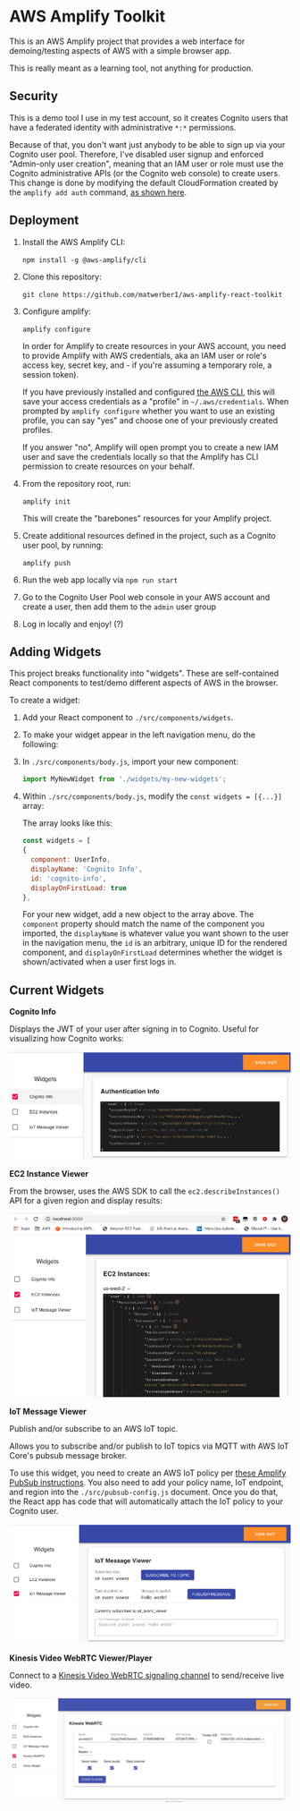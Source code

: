 # AWS Amplify Toolkit

This is an AWS Amplify project that provides a web interface for demoing/testing aspects of AWS with a simple browser app.

This is really meant as a learning tool, not anything for production. 

## Security

This is a demo tool I use in my test account, so it creates Cognito users that have a federated identity with administrative `*:*` permissions. 

Because of that, you don't want just anybody to be able to sign up via your Cognito user pool. Therefore, I've disabled user signup and enforced "Admin-only user creation", meaning that an IAM user or role must use the Cognito administrative APIs (or the Cognito web console) to create users. This change is done by modifying the default CloudFormation created by the `amplify add auth` command, [as shown here](https://github.com/matwerber1/aws-amplify-react-toolkit/blob/e5bdb5d67343f736ea2a110e1f7a9a9bd6bcf81c/amplify/backend/auth/awstoolkitd5af8046d5af8046/awstoolkitd5af8046d5af8046-cloudformation-template.yml#L165).

## Deployment

1. Install the AWS Amplify CLI: 
  
    `npm install -g @aws-amplify/cli`

1. Clone this repository:

    `git clone https://github.com/matwerber1/aws-amplify-react-toolkit`

1. Configure amplify:

    `amplify configure`

    In order for Amplify to create resources in your AWS account, you need to provide Amplify with AWS credentials, aka an IAM user or role's access key, secret key, and - if you're assuming a temporary role, a session token).
    
    If you have previously installed and configured [the AWS CLI](https://docs.aws.amazon.com/cli/latest/userguide/install-cliv2.html), this will save your access credentials as a "profile" in `~/.aws/credentials`. When prompted by `amplify configure` whether you want to use an existing profile, you can say "yes" and choose one of your previously created profiles.

    If you answer "no", Amplify will open prompt you to create a new IAM user and save the credentials locally so that the Amplify has CLI permission to create resources on your behalf.

1. From the repository root, run:
  
    `amplify init`
    
    This will create the "barebones" resources for your Amplify project.

1.  Create additional resources defined in the project, such as a Cognito user pool, by running:

    `amplify push`

1. Run the web app locally via `npm run start`

1. Go to the Cognito User Pool web console in your AWS account and create a user, then add them to the `admin` user group

1. Log in locally and enjoy! (?)

## Adding Widgets

This project breaks functionality into "widgets". These are self-contained React components to test/demo different aspects of AWS in the browser. 

To create a widget:

1. Add your React component to `./src/components/widgets`. 
2. To make your widget appear in the left navigation menu, do the following:
  
  1. In `./src/components/body.js`, import your new component:

      ```js
      import MyNewWidget from './widgets/my-new-widgets';
      ```

  2. Within `./src/components/body.js`, modify the `const widgets = [{...}]` array:

      The array looks like this:

      ```js
      const widgets = [
      {
        component: UserInfo,
        displayName: 'Cognito Info',
        id: 'cognito-info',
        displayOnFirstLoad: true
      },
      ```

      For your new widget, add a new object to the array above. The `component` property should match the name of the component you imported, the `displayName` is whatever value you want shown to the user in the navigation menu, the `id` is an arbitrary, unique ID for the rendered component, and `displayOnFirstLoad` determines whether the widget is shown/activated when a user first logs in. 

## Current Widgets

**Cognito Info**

Displays the JWT of your user after signing in to Cognito. Useful for visualizing how Cognito works:

![Cognito Widget](screenshots/cognito-widget.png)

**EC2 Instance Viewer**

From the browser, uses the AWS SDK to call the `ec2.describeInstances()` API for a given region and display results:

![EC2 Instance Viewer Widget](screenshots/ec2-viewer-widget.png)

**IoT Message Viewer**

Publish and/or subscribe to an AWS IoT topic.

Allows you to subscribe and/or publish to IoT topics via MQTT with AWS IoT Core's pubsub message broker.

To use this widget, you need to create an AWS IoT policy per [these Amplify PubSub instructions](https://docs.amplify.aws/lib/pubsub/getting-started/q/platform/js#step-1-create-iam-policies-for-aws-iot). You also need to add your policy name, IoT endpoint, and region into the `./src/pubsub-config.js` document. Once you do that, the React app has code that will automatically attach the IoT policy to your Cognito user. 

![IoT Message Widget](screenshots/iot-message-viewer-widget.png)

**Kinesis Video WebRTC Viewer/Player**

Connect to a [Kinesis Video WebRTC signaling channel](https://docs.aws.amazon.com/kinesisvideostreams-webrtc-dg/latest/devguide/what-is-kvswebrtc.html) to send/receive live video. 

![IoT Message Widget](screenshots/kvs-webrtc.png)